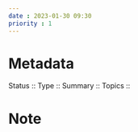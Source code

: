 ```yaml
---
date : 2023-01-30 09:30
priority : 1
---
```

# Metadata
Status ::
Type ::
Summary :: 
Topics :: 
# Note
